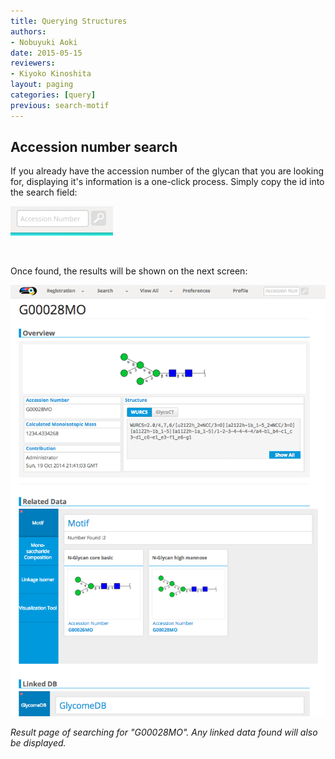 ```yaml
---
title: Querying Structures
authors:
- Nobuyuki Aoki
date: 2015-05-15
reviewers:
- Kiyoko Kinoshita
layout: paging
categories: [query]
previous: search-motif
---
```


Accession number search
------------

If you already have the accession number of the glycan that you are looking for, displaying it's information is a one-click process.  Simply copy the id into the search field:

![Glytoucan Accession Number Search Interface](/images/manual/search-id.png)

<br>

Once found, the results will be shown on the next screen:

![Glytoucan Graphical Interface Results](/images/manual/glycan-entry-G00028MO.png)

_Result page of searching for "G00028MO".  Any linked data found will also be displayed._
